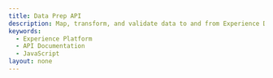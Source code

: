 ```yaml
---
title: Data Prep API
description: Map, transform, and validate data to and from Experience Data Model (XDM).
keywords: 
  - Experience Platform
  - API Documentation
  - JavaScript
layout: none
--- 
```

<RedoclyAPIBlock src="https://raw.githubusercontent.com/AdobeDocs/experience-platform-apis/main/src/swagger-specs/data-prep.yaml"/>